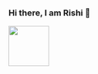 ### Hi there, I am Rishi  👋
<img src="https://media.giphy.com/media/7NIucnGmJii0xVYqbS/giphy.gif" width="80" />
<!--
**rishi2156/rishi2156** is a ✨ _special_ ✨ repository because its `README.md` (this file) appears on your GitHub profile.

Here are some ideas to get you started:

- 🔭 I’m currently working on ...
- 🌱 I’m currently learning ...
- 👯 I’m looking to collaborate on ...
- 🤔 I’m looking for help with ...
- 💬 Ask me about ...
- 📫 How to reach me: ...
- 😄 Pronouns: ...
- ⚡ Fun fact: ...
-->
Movie geek who tries to code.
Loves to design my own sites.

- 🌱 I’m currently learning Django.
- ⚡ Fun fact: Chelsea fan, so mostly keeps the colour scheme blue.
